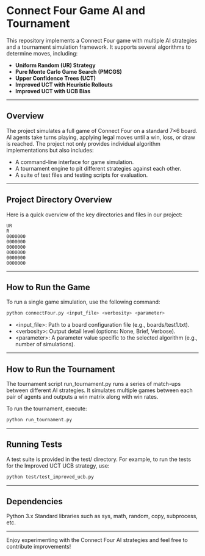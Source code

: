 # Connect Four Game AI and Tournament

This repository implements a Connect Four game with multiple AI strategies and a tournament simulation framework. It supports several algorithms to determine moves, including:

- **Uniform Random (UR) Strategy**
- **Pure Monte Carlo Game Search (PMCGS)**
- **Upper Confidence Trees (UCT)**
- **Improved UCT with Heuristic Rollouts**
- **Improved UCT with UCB Bias**

---

## Overview

The project simulates a full game of Connect Four on a standard 7×6 board. AI agents take turns playing, applying legal moves until a win, loss, or draw is reached. The project not only provides individual algorithm implementations but also includes:
- A command-line interface for game simulation.
- A tournament engine to pit different strategies against each other.
- A suite of test files and testing scripts for evaluation.

---
## Project Directory Overview

Here is a quick overview of the key directories and files in our project:

```plaintext
UR
R
0000000
0000000
0000000
0000000
0000000
0000000
```


---

## How to Run the Game

To run a single game simulation, use the following command:

```bash
python connectFour.py <input_file> <verbosity> <parameter>
```
- &lt;input_file&gt;: Path to a board configuration file (e.g., boards/test1.txt).
- &lt;verbosity&gt;: Output detail level (options: None, Brief, Verbose).
- &lt;parameter&gt;: A parameter value specific to the selected algorithm (e.g., number of simulations).

---

## How to Run the Tournament

The tournament script run_tournament.py runs a series of match-ups between different AI strategies. It simulates multiple games between each pair of agents and outputs a win matrix along with win rates.

To run the tournament, execute:
```bash
python run_tournament.py
```
---

## Running Tests

A test suite is provided in the test/ directory. For example, to run the tests for the Improved UCT UCB strategy, use:
```bash
python test/test_improved_ucb.py
```
---

## Dependencies

Python 3.x
Standard libraries such as sys, math, random, copy, subprocess, etc.

---

Enjoy experimenting with the Connect Four AI strategies and feel free to contribute improvements!

